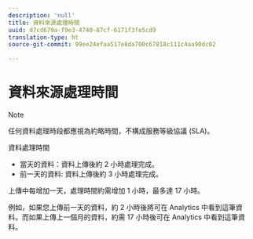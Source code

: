 ```yaml
---
description: 'null'
title: 資料來源處理時間
uuid: d7cd679a-f9e3-4740-87cf-6171f3fe5cd9
translation-type: ht
source-git-commit: 99ee24efaa517e8da700c67818c111c4aa90dc02

---
```



# 資料來源處理時間

>[!Note]
>任何資料處理時段都應視為約略時間，不構成服務等級協議 (SLA)。

資料處理時間

* 當天的資料：資料上傳後約 2 小時處理完成。
* 前一天的資料: 資料上傳後約 3 小時處理完成。

上傳中每增加一天，處理時間約需增加 1 小時，最多達 17 小時。

例如，如果您上傳前一天的資料，約 2 小時後將可在 Analytics 中看到這筆資料。而如果上傳上一個月的資料，約需 17 小時後可在 Analytics 中看到這筆資料。
